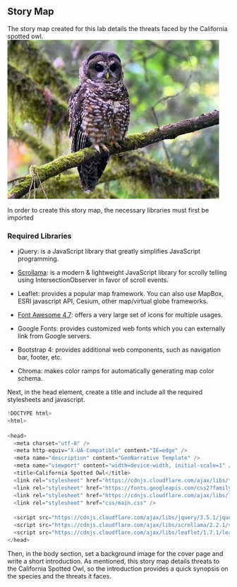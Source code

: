 ## Story Map

The story map created for this lab details the threats faced by the California spotted owl. 
![owl](img/spottedowl1.jpg)

In order to create this story map, the necessary libraries must first be imported
### Required Libraries

- jQuery: is a JavaScript library that greatly simplifies JavaScript programming.

- [Scrollama](https://github.com/russellgoldenberg/scrollama): is a modern & lightweight JavaScript library for scrolly telling using IntersectionObserver in favor of scroll events.

- Leaflet: provides a popular map framework. You can also use MapBox, ESRI javascript API, Cesium, other map/virtual globe frameworks.

- [Font Awesome 4.7](https://fontawesome.com/v4.7.0/icons/): offers a very large set of icons for multiple usages.

- Google Fonts: provides customized web fonts which you can externally link from Google servers.

- Bootstrap 4: provides additional web components, such as navigation bar, footer, etc.

- Chroma: makes color ramps for automatically generating map color schema.

Next, in the head element, create a title and include all the required stylesheets and javascript.

```python
!DOCTYPE html>
<html>

<head>
  <meta charset="utf-8" />
  <meta http-equiv="X-UA-Compatible" content="IE=edge" />
  <meta name="description" content="GeoNarrative Template" />
  <meta name="viewport" content="width=device-width, initial-scale=1" />
  <title>California Spotted Owl</title>
  <link rel="stylesheet" href="https://cdnjs.cloudflare.com/ajax/libs/font-awesome/4.7.0/css/font-awesome.css" />
  <link rel="stylesheet" href="https://fonts.googleapis.com/css2?family=Fira+Sans:ital,wght@0,400;0,500;1,400;1,500&display=swap" />
  <link rel="stylesheet" href="https://cdnjs.cloudflare.com/ajax/libs/leaflet/1.7.1/leaflet.min.css" />
  <link rel="stylesheet" href="css/main.css" />

  <script src="https://cdnjs.cloudflare.com/ajax/libs/jquery/3.5.1/jquery.min.js"></script>
  <script src="https://cdnjs.cloudflare.com/ajax/libs/scrollama/2.2.1/scrollama.min.js"></script>
  <script src="https://cdnjs.cloudflare.com/ajax/libs/leaflet/1.7.1/leaflet.min.js"></script>
</head>
```

Then, in the body section, set a background image for the cover page and write a short introduction. As mentioned, this story map details threats to the California Spotted Owl, so the introduction provides a quick synopsis on the species and the threats it faces. 
